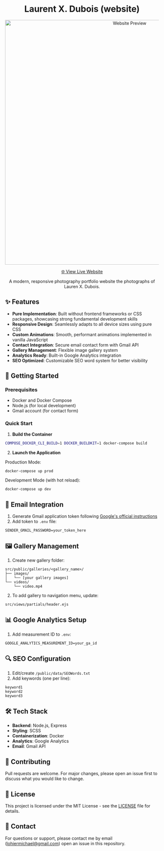 <div align="center">

# Laurent X. Dubois (website)

  <img
    src="public/gif/website-preview.gif"
    alt="Website Preview"
    width="800"
    style="max-width: 100%;">


  [🌐 View Live Website](https://your-portfolio-url.com)

  A modern, responsive photography portfolio website the photographs of Lauren
  X. Dubois.

</div>


## ✨ Features

- **Pure Implementation**: Built without frontend frameworks or CSS packages,
showcasing strong fundamental development skills
- **Responsive Design**: Seamlessly adapts to all device sizes using pure CSS
- **Custom Animations**: Smooth, performant animations implemented in vanilla
JavaScript
- **Contact Integration**: Secure email contact form with Gmail API
- **Gallery Management**: Flexible image gallery system
- **Analytics Ready**: Built-in Google Analytics integration
- **SEO Optimized**: Customizable SEO word system for better visibility

## 🚀 Getting Started

### Prerequisites
- Docker and Docker Compose
- Node.js (for local development)
- Gmail account (for contact form)

### Quick Start

1. **Build the Container**
```bash
COMPOSE_DOCKER_CLI_BUILD=1 DOCKER_BUILDKIT=1 docker-compose build
```

2. **Launch the Application**

Production Mode:
```bash
docker-compose up prod
```

Development Mode (with hot reload):
```bash
docker-compose up dev
```

## 📧 Email Integration

1. Generate Gmail application token following
   [Google's official instructions](https://support.google.com/accounts/answer/185833?hl=en)
2. Add token to `.env` file:
```env
SENDER_GMAIL_PASSWORD=your_token_here
```

## 🖼️ Gallery Management

1. Create new gallery folder:
```
src/public/galleries/<gallery_name>/
├── images/
│   └── [your gallery images]
└── videos/
    └── video.mp4
```

2. To add gallery to navigation menu, update:
```
src/views/partials/header.ejs
```

## 📊 Google Analytics Setup

1. Add measurement ID to `.env`:
```env
GOOGLE_ANALYTICS_MEASUREMENT_ID=your_ga_id
```

## 🔍 SEO Configuration

1. Edit/create `/public/data/SEOWords.txt`
2. Add keywords (one per line):
```
keyword1
keyword2
keyword3
```

## 🛠️ Tech Stack

- **Backend**: Node.js, Express
- **Styling**: SCSS
- **Containerization**: Docker
- **Analytics**: Google Analytics
- **Email**: Gmail API

## 📝 Contributing

Pull requests are welcome. For major changes, please open an issue first to
discuss what you would like to change.

## 📄 License

This project is licensed under the MIT License - see the [LICENSE](LICENSE)
file for details.

## 🤝 Contact

For questions or support, please contact me by email (lohiermichael@gmail.com)
open an issue in this repository.

